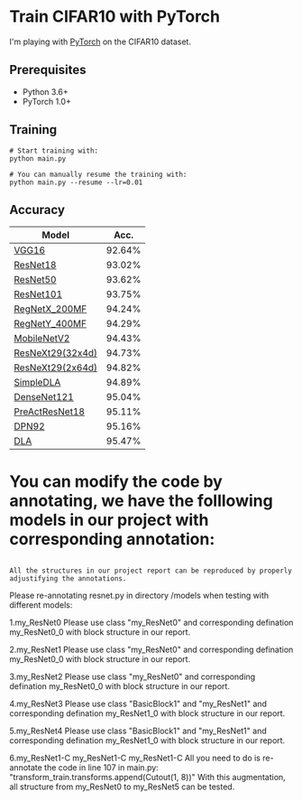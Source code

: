# Train CIFAR10 with PyTorch

I'm playing with [PyTorch](http://pytorch.org/) on the CIFAR10 dataset.

## Prerequisites
- Python 3.6+
- PyTorch 1.0+

## Training
```
# Start training with: 
python main.py

# You can manually resume the training with: 
python main.py --resume --lr=0.01
```

## Accuracy
| Model             | Acc.        |
| ----------------- | ----------- |
| [VGG16](https://arxiv.org/abs/1409.1556)              | 92.64%      |
| [ResNet18](https://arxiv.org/abs/1512.03385)          | 93.02%      |
| [ResNet50](https://arxiv.org/abs/1512.03385)          | 93.62%      |
| [ResNet101](https://arxiv.org/abs/1512.03385)         | 93.75%      |
| [RegNetX_200MF](https://arxiv.org/abs/2003.13678)     | 94.24%      |
| [RegNetY_400MF](https://arxiv.org/abs/2003.13678)     | 94.29%      |
| [MobileNetV2](https://arxiv.org/abs/1801.04381)       | 94.43%      |
| [ResNeXt29(32x4d)](https://arxiv.org/abs/1611.05431)  | 94.73%      |
| [ResNeXt29(2x64d)](https://arxiv.org/abs/1611.05431)  | 94.82%      |
| [SimpleDLA](https://arxiv.org/abs/1707.064)           | 94.89%      |
| [DenseNet121](https://arxiv.org/abs/1608.06993)       | 95.04%      |
| [PreActResNet18](https://arxiv.org/abs/1603.05027)    | 95.11%      |
| [DPN92](https://arxiv.org/abs/1707.01629)             | 95.16%      |
| [DLA](https://arxiv.org/pdf/1707.06484.pdf)           | 95.47%      |

# You can modify the code by annotating, we have the folllowing models in our project with corresponding annotation:
```

All the structures in our project report can be reproduced by properly adjustifying the annotations.

```

Please re-annotating resnet.py in directory /models when testing with different models:

1.my_ResNet0
Please use class "my_ResNet0" and corresponding defination my_ResNet0_0 with block structure in our report.

2.my_ResNet1
Please use class "my_ResNet0" and corresponding defination my_ResNet0_0 with block structure in our report.

3.my_ResNet2
Please use class "my_ResNet0" and corresponding defination my_ResNet0_0 with block structure in our report.

4.my_ResNet3
Please use class "BasicBlock1" and "my_ResNet1" and corresponding defination my_ResNet1_0 with block structure in our report.

5.my_ResNet4
Please use class "BasicBlock1" and "my_ResNet1" and corresponding defination my_ResNet1_0 with block structure in our report.

6.my_ResNet1-C my_ResNet1-C my_ResNet1-C 
All you need to do is re-annotate the code in line 107 in main.py:
"transform_train.transforms.append(Cutout(1, 8))"
With this augmentation, all structure from my_ResNet0 to my_ResNet5 can be tested.
